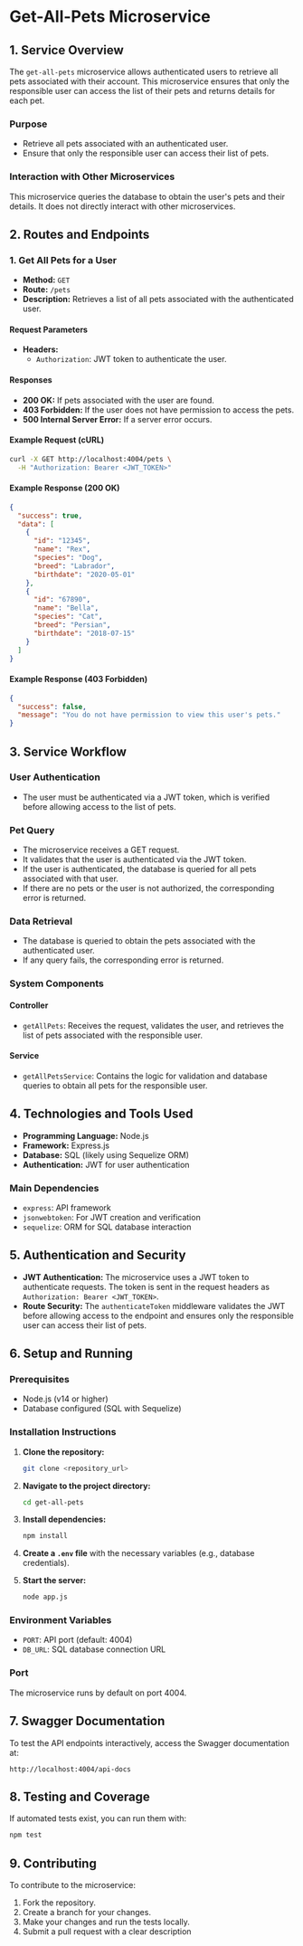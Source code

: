 # Get-All-Pets Microservice

## 1. Service Overview
  
The `get-all-pets` microservice allows authenticated users to retrieve all pets associated with their account. This microservice ensures that only the responsible user can access the list of their pets and returns details for each pet.

### Purpose

- Retrieve all pets associated with an authenticated user.
- Ensure that only the responsible user can access their list of pets.

### Interaction with Other Microservices

This microservice queries the database to obtain the user's pets and their details. It does not directly interact with other microservices.

## 2. Routes and Endpoints

### 1. Get All Pets for a User 

- **Method:** `GET`
- **Route:** `/pets`
- **Description:** Retrieves a list of all pets associated with the authenticated user.

#### Request Parameters

- **Headers:**
  - `Authorization`: JWT token to authenticate the user.

#### Responses

- **200 OK:** If pets associated with the user are found.
- **403 Forbidden:** If the user does not have permission to access the pets.
- **500 Internal Server Error:** If a server error occurs.

#### Example Request (cURL)

```bash
curl -X GET http://localhost:4004/pets \
  -H "Authorization: Bearer <JWT_TOKEN>"
```

#### Example Response (200 OK)

```json
{
  "success": true,
  "data": [
    {
      "id": "12345",
      "name": "Rex",
      "species": "Dog",
      "breed": "Labrador",
      "birthdate": "2020-05-01"
    },
    {
      "id": "67890",
      "name": "Bella",
      "species": "Cat",
      "breed": "Persian",
      "birthdate": "2018-07-15"
    }
  ]
}
```

#### Example Response (403 Forbidden)

```json
{
  "success": false,
  "message": "You do not have permission to view this user's pets."
}
```

## 3. Service Workflow

### User Authentication

- The user must be authenticated via a JWT token, which is verified before allowing access to the list of pets.

### Pet Query

- The microservice receives a GET request.
- It validates that the user is authenticated via the JWT token.
- If the user is authenticated, the database is queried for all pets associated with that user.
- If there are no pets or the user is not authorized, the corresponding error is returned.

### Data Retrieval

- The database is queried to obtain the pets associated with the authenticated user.
- If any query fails, the corresponding error is returned.

### System Components

#### Controller

- `getAllPets`: Receives the request, validates the user, and retrieves the list of pets associated with the responsible user.

#### Service

- `getAllPetsService`: Contains the logic for validation and database queries to obtain all pets for the responsible user.

## 4. Technologies and Tools Used

- **Programming Language:** Node.js
- **Framework:** Express.js
- **Database:** SQL (likely using Sequelize ORM)
- **Authentication:** JWT for user authentication

### Main Dependencies

- `express`: API framework
- `jsonwebtoken`: For JWT creation and verification
- `sequelize`: ORM for SQL database interaction

## 5. Authentication and Security

- **JWT Authentication:** The microservice uses a JWT token to authenticate requests. The token is sent in the request headers as `Authorization: Bearer <JWT_TOKEN>`.
- **Route Security:** The `authenticateToken` middleware validates the JWT before allowing access to the endpoint and ensures only the responsible user can access their list of pets.

## 6. Setup and Running

### Prerequisites

- Node.js (v14 or higher)
- Database configured (SQL with Sequelize)

### Installation Instructions

1. **Clone the repository:**
   ```bash
   git clone <repository_url>
   ```
2. **Navigate to the project directory:**
   ```bash
   cd get-all-pets
   ```
3. **Install dependencies:**
   ```bash
   npm install
   ```
4. **Create a `.env` file** with the necessary variables (e.g., database credentials).

5. **Start the server:**
   ```bash
   node app.js
   ```

### Environment Variables

- `PORT`: API port (default: 4004)
- `DB_URL`: SQL database connection URL

### Port

The microservice runs by default on port 4004.

## 7. Swagger Documentation

To test the API endpoints interactively, access the Swagger documentation at:

```
http://localhost:4004/api-docs
```

## 8. Testing and Coverage

If automated tests exist, you can run them with:

```bash
npm test
```

## 9. Contributing

To contribute to the microservice:

1. Fork the repository.
2. Create a branch for your changes.
3. Make your changes and run the tests locally.
4. Submit a pull request with a clear description